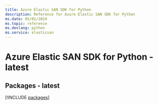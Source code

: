 ```yaml
---
title: Azure Elastic SAN SDK for Python
description: Reference for Azure Elastic SAN SDK for Python
ms.date: 05/01/2024
ms.topic: reference
ms.devlang: python
ms.service: elasticsan
---
```

# Azure Elastic SAN SDK for Python - latest
## Packages - latest
[!INCLUDE [packages](elastic-san-index.md)]